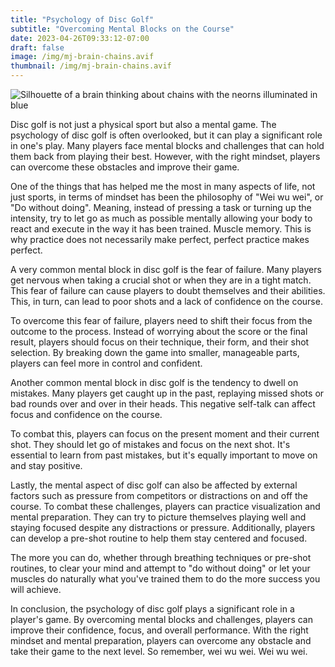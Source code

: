 ```yaml
---
title: "Psychology of Disc Golf"
subtitle: "Overcoming Mental Blocks on the Course"
date: 2023-04-26T09:33:12-07:00
draft: false
image: /img/mj-brain-chains.avif
thumbnail: /img/mj-brain-chains.avif
---
```

![Silhouette of a brain thinking about chains with the neorns illuminated in blue](/img/mj-brain-chains.avif)

Disc golf is not just a physical sport but also a mental game. The psychology of disc golf is often overlooked, but it can play a significant role in one's play. Many players face mental blocks and challenges that can hold them back from playing their best. However, with the right mindset, players can overcome these obstacles and improve their game.

One of the things that has helped me the most in many aspects of life, not just sports, in terms of mindset has been the philosophy of "Wei wu wei", or "Do without doing". Meaning, instead of pressing a task or turning up the intensity, try to let go as much as possible mentally allowing your body to react and execute in the way it has been trained. Muscle memory. This is why practice does not necessarily make perfect, perfect practice makes perfect.

A very common mental block in disc golf is the fear of failure. Many players get nervous when taking a crucial shot or when they are in a tight match. This fear of failure can cause players to doubt themselves and their abilities. This, in turn, can lead to poor shots and a lack of confidence on the course.

To overcome this fear of failure, players need to shift their focus from the outcome to the process. Instead of worrying about the score or the final result, players should focus on their technique, their form, and their shot selection. By breaking down the game into smaller, manageable parts, players can feel more in control and confident.

Another common mental block in disc golf is the tendency to dwell on mistakes. Many players get caught up in the past, replaying missed shots or bad rounds over and over in their heads. This negative self-talk can affect focus and confidence on the course.

To combat this, players can focus on the present moment and their current shot. They should let go of mistakes and focus on the next shot. It's essential to learn from past mistakes, but it's equally important to move on and stay positive.

Lastly, the mental aspect of disc golf can also be affected by external factors such as pressure from competitors or distractions on and off the course. To combat these challenges, players can practice visualization and mental preparation. They can try to picture themselves playing well and staying focused despite any distractions or pressure. Additionally, players can develop a pre-shot routine to help them stay centered and focused.

The more you can do, whether through breathing techniques or pre-shot routines, to clear your mind and attempt to "do without doing" or let your muscles do naturally what you've trained them to do the more success you will achieve.

In conclusion, the psychology of disc golf plays a significant role in a player's game. By overcoming mental blocks and challenges, players can improve their confidence, focus, and overall performance. With the right mindset and mental preparation, players can overcome any obstacle and take their game to the next level. So remember, wei wu wei. Wei wu wei.
